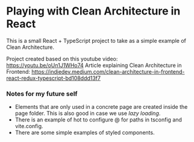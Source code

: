 # Playing with Clean Architecture in React

This is a small React + TypeScript project to take as a simple example of Clean Architecture.

Project created based on this youtube video: https://youtu.be/oUn1J1WHo74
Article explaining Clean Architecture in Frontend: https://indiedev.medium.com/clean-architecture-in-frontend-react-redux-typescript-bd108ddd13f7

### Notes for my future self
- Elements that are only used in a concrete page are created inside the page folder. This is also good in case we use *lazy loading*.
- There is an example of hot to configure @ for paths in tsconfig and vite.config.
- There are some simple examples of styled components.